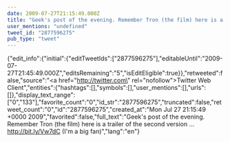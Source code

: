 ```yaml
---
date: 2009-07-27T21:15:49.000Z
title: "Geek's post of the evening. Remember Tron (the film) here is a trailer of the second version ...  http://bit.ly/Vw7dC (I'm a big fan)″"
user_mentions: "undefined"
tweet_id: "2877596275"
pub_type: "tweet"
---
```

{"edit_info":{"initial":{"editTweetIds":["2877596275"],"editableUntil":"2009-07-27T21:45:49.000Z","editsRemaining":"5","isEditEligible":true}},"retweeted":false,"source":"<a href=\"http://twitter.com\" rel=\"nofollow\">Twitter Web Client</a>","entities":{"hashtags":[],"symbols":[],"user_mentions":[],"urls":[]},"display_text_range":["0","133"],"favorite_count":"0","id_str":"2877596275","truncated":false,"retweet_count":"0","id":"2877596275","created_at":"Mon Jul 27 21:15:49 +0000 2009","favorited":false,"full_text":"Geek's post of the evening. Remember Tron (the film) here is a trailer of the second version ...  http://bit.ly/Vw7dC (I'm a big fan)","lang":"en"}
